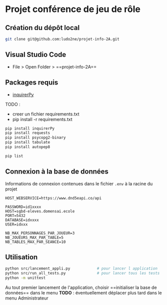 # Projet conférence de jeu de rôle

## Création du dépôt local

```bash
git clone git@github.com:ludo2ne/projet-info-2A.git
```

## Visual Studio Code 

* File > Open Folder > ==projet-info-2A==

## Packages requis

* [inquirerPy](https://inquirerpy.readthedocs.io/en/latest/)

TODO : 
* creer un fichier requirements.txt
* pip install -r requirements.txt

```bash
pip install inquirerPy
pip install requests
pip install psycopg2-binary
pip install tabulate
pip install autopep8

pip list
```


## Connexion à la base de données

Informations de connexion contenues dans le fichier `.env` à la racine du projet

```
HOST_WEBSERVICE=https://www.dnd5eapi.co/api

PASSWORD=id1xxxx
HOST=sgbd-eleves.domensai.ecole
PORT=5432
DATABASE=idxxxx
USER=idxxx

NB_MAX_PERSONNAGES_PAR_JOUEUR=3
NB_JOUEURS_MAX_PAR_TABLE=5
NB_TABLES_MAX_PAR_SEANCE=10
```


## Utilisation

```bash
python src/lancement_appli.py            # pour lancer l application
python src/run_all_tests.py              # pour lancer tous les tests
python -m unittest
```

Au tout premier lancement de l'application, choisir ==initialiser la base de données== dans le menu
**TODO** : éventuellement déplacer plus tard dans le menu Administrateur